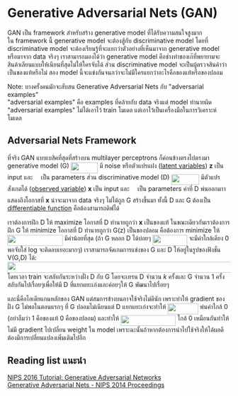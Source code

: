 # Generative Adversarial Nets (GAN)
GAN เป็น framework สำหรับสร้าง generative model ที่ได้รับความสนใจสูงมาก        
ใน framework นี้ generative model จะต้องสู้กับ discriminative model โดยที่ discriminative model จะต้องเรียนรู้ที่จะแยกว่าตัวอย่างที่เห็นมาจาก generative model หรือมาจาก data จริงๆ
เราสามารถมองได้ว่า generative model คือช่างทำของเก๊ที่พยายามจะสินค้าเลียนแบบให้เนียนที่สุดไม่ให้ใครจับได้ ส่วน discriminative model จะเป็นผู้ตรวจสินค้าว่าเป็นของแท้หรือไม่ สอง model นี้จะแข่งกันจนกว่าจะไม่มีใครแยกว่าอะไรคือของแท้หรือของปลอม

Note: บางครั้งคนมักจะสับสน Generative Adversarial Nets  กับ "adversarial examples"                   
"adversarial examples" คือ examples ที่คล้ายกับ data จริงแต่ model ทำนายผิด "adversarial examples" ไม่ได้เอาไว้ train โมเดล แต่เอาไว้เป็นเครื่องมือในการวิเคราะห์โมเดล

## Adversarial Nets Framework
ที่จริง GAN แบบเบสิคที่สุดที่สร้างบน multilayer perceptrons ก็ค่อนข้างตรงไปตรงมา generative model (G) <img src="/notes/GAN/tex/d310df9ad2d3171d4bccde0f9c9054aa.svg?invert_in_darkmode&sanitize=true" align=middle width=60.93771089999999pt height=24.65753399999998pt/> มี noise หรือตัวแปรแฝง ([latent variables](https://en.wikipedia.org/wiki/Latent_variable)) **z** เป็น input และ<img src="/notes/GAN/tex/6d30287d7e670ef8e7301003a68b62b1.svg?invert_in_darkmode&sanitize=true" align=middle width=14.54286239999999pt height=22.831056599999986pt/> เป็น parameters ส่วน discriminative model (D) <img src="/notes/GAN/tex/c55ebcdd63e4aef1038201b333945f55.svg?invert_in_darkmode&sanitize=true" align=middle width=63.11241419999999pt height=24.65753399999998pt/> มีตัวแปรสังเกตได้ ([observed variable](https://www.statisticshowto.datasciencecentral.com/observed-variables/)) **x** เป็น input และ<img src="/notes/GAN/tex/6d30287d7e670ef8e7301003a68b62b1.svg?invert_in_darkmode&sanitize=true" align=middle width=14.54286239999999pt height=22.831056599999986pt/> เป็น parameters ค่าที่ D พ่นออกมาาแสดงถึงโอกาสที่ **x** น่าจะมาจาก data จริงๆ ไม่ได้ถูก G สร้างขึ้นมา  ทั้งนี้ D และ G ต้องเป็น [differentiable function](https://en.wikipedia.org/wiki/Differentiable_function) คือต้องสามารถดิฟได้          
                      
เราต้องการฝึก D ให้ maximize โอกาสที่ D ทำนายถูกว่า **x** เป็นของแท้ ในขณะเดียวกันเราต้องการฝึก G ให้ minimize โอกาสที่ D ทำนายถูกว่า G(z) เป็นของปลอม คือต้องการ minimize ให้ <img src="/notes/GAN/tex/a593675f8f5f6f68dc813b5d6f327253.svg?invert_in_darkmode&sanitize=true" align=middle width=124.70782334999997pt height=24.65753399999998pt/> มีค่าน้อยที่สุด  (ถ้า G หลอก D ได้บ่อยๆ <img src="/notes/GAN/tex/62b0b11e3a292c0b86b6bdd71a57bad2.svg?invert_in_darkmode&sanitize=true" align=middle width=77.90404709999999pt height=24.65753399999998pt/> จะมีค่าใกล้เคียง 0 พอจับใส่ log จะติดลบเยอะมากๆ) เราสามารถจัดเกมการแข่งของ G และ D ให้อยู่ในรูปของฟังชั่น V(G,D) ได้: <img src="/notes/GAN/tex/da26d345a5550226300bdd13ff0d2267.svg?invert_in_darkmode&sanitize=true" align=middle width=546.36267015pt height=24.65753399999998pt/> โดยเวลา train จะสลับกันระหว่างฝั่ง D กับ G โดยจะเทรน D จำนวน *k* ครั้งและ G จำนวน 1 ครั้งสลับกันไปเรื่อยๆเพื่อให้มี D ที่แยกแยะเก่งและค่อยๆให้ G พัฒนาไปเรื่อยๆ                  

และนี่คือไอเดียแกนหลักของ GAN แต่สมการข้างบนอาจใช้จริงไม่ดีนัก เพราะทำให้ gradient ของฝั่ง G ไม่พอในตอนแรกๆ ที่ G ปลอมไม่เนียนแต่ D แยกแยะเก่งจะทำให้ <img src="/notes/GAN/tex/03f5a46b4b5ec69700c11b93bb3e6bd3.svg?invert_in_darkmode&sanitize=true" align=middle width=68.77179539999999pt height=24.65753399999998pt/> พ่นค่าใกล้ 0 (อย่าลืมว่า 1 คือของแท้ 0 คือของปลอม) และทำให้ <img src="/notes/GAN/tex/a593675f8f5f6f68dc813b5d6f327253.svg?invert_in_darkmode&sanitize=true" align=middle width=124.70782334999997pt height=24.65753399999998pt/> ใกล้ 0 เหมือนกันทำให้ไม่มี  gradient ไปเปลี่ยน weight ใน model  เพราะฉะนั้นถ้าหากต้องการนำไปใช้จริงให้ได้ผลดีต้องมีการเปลี่ยนแปลงเพิ่มเติมไปอีก

## Reading list แนะนำ 
[NIPS 2016 Tutorial: Generative Adversarial Networks](https://arxiv.org/abs/1701.00160)                
[Generative Adversarial Nets - NIPS 2014 Proceedings](https://papers.nips.cc/paper/5423-generative-adversarial-nets.pdf)
